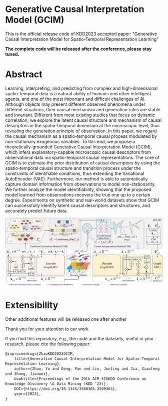 # Generative Causal Interpretation Model (GCIM)
This is the official release code of KDD2023 accepted paper: "Generative Causal Interpretation Model for Spatio-Temporal Representation Learning"

**The complete code will be released after the conference, please stay tuned.**

# Abstract
Learning, interpreting, and predicting from complex and high-dimensional spatio-temporal data is a natural ability of humans and other intelligent agents, 
and one of the most important and difficult challenges of AI. Although objects may present different observed phenomena under different situations, 
their causal mechanism and generation rules are stable and invariant. Different from most existing studies that focus on dynamic correlation, 
we explore the latent causal structure and mechanism of causal descriptors in the spatio-temporal dimension at the microscopic level, 
thus revealing the generation principle of observation. 
In this paper, we regard the causal mechanism as a spatio-temporal causal process modulated by non-stationary exogenous variables. 
To this end, we propose a theoretically-grounded Generative Causal Interpretation Model (GCIM), 
which infers explanatory-capable microscopic causal descriptors from observational data via spatio-temporal causal representations. 
The core of GCIM is to estimate the prior distribution of causal descriptors by using the spatio-temporal causal structure and transition process under the constraints of identifiable conditions, 
thus extending the Variational AutoEncoder (VAE). Furthermore, our method is able to automatically capture domain information from observations to model non-stationarity. 
We further analyze the model identifiability, showing that the proposed model learned from observations recovers the true one up to a certain degree. 
Experiments on synthetic and real-world datasets show that GCIM can successfully identify latent causal descriptors and structures, and accurately predict future data.

![](fig/fig2.png)

<!--
# How to run
It's very simple to run, just modify the `config_filename` in `main.py`

Change `test_only=True` in `data/ ckpt /data_name/config_NYC.yaml`

`data_name = 'NYC'` Test the NYC dataset

# Train

Change `test_only=False` in `data/ ckpt /data_name/config_NYC.yaml`

`data_name = 'NYC'` Train the NYC dataset

-->

# Extensibility
Other additional features will be released one after another

Thank you for your attention to our work

If you find this repository, e.g., the code and the datasets, useful in your research, please cite the following paper:

```
@inproceedings{ZhaoKDD2023GCIM,
    title={Generative Causal Interpretation Model for Spatio-Temporal Representation Learning},
    author={Zhao, Yu and Deng, Pan and Liu, Junting and Jia, Xiaofeng and Zhang, Jianwei},
    booktitle={Proceedings of the 29th ACM SIGKDD Conference on Knowledge Discovery \& Data Mining (KDD ’23)},
    DOI={https://doi.org/10.1145/3580305.3599363},
    year={2023},
}
```
